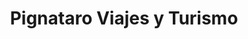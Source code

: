 ---
title: "Pignataro Viajes y Turismo"
url: /lujan/pignataro-viajes-y-turismo/
shop: agencia de viajes
---
